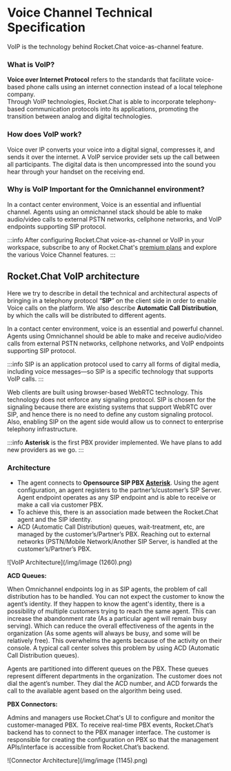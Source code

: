# Voice Channel Technical Specification

VoIP is the technology behind Rocket.Chat voice-as-channel feature.

### **What is VoIP?**

**Voice over Internet Protocol** refers to the standards that facilitate voice-based phone calls using an internet connection instead of a local telephone company.\
Through VoIP technologies, Rocket.Chat is able to incorporate telephony-based communication protocols into its applications, promoting the transition between analog and digital technologies.

### How does VoIP work?

Voice over IP converts your voice into a digital signal, compresses it, and sends it over the internet. A VoIP service provider sets up the call between all participants. The digital data is then uncompressed into the sound you hear through your handset on the receiving end.

### Why is VoIP Important for the Omnichannel environment?

In a contact center environment, Voice is an essential and influential channel. Agents using an omnichannel stack should be able to make audio/video calls to external PSTN networks, cellphone networks, and VoIP endpoints supporting SIP protocol.

:::info
After configuring Rocket.Chat voice-as-channel or VoIP in your workspace, subscribe to any of Rocket.Chat's [premium plans](../../readme/our-plans.md) and explore the various Voice Channel features.
:::

## Rocket.Chat VoIP architecture

Here we try to describe in detail the technical and architectural aspects of bringing in a telephony protocol “**SIP**” on the client side in order to enable Voice calls on the platform. We also describe **Automatic Call Distribution**, by which the calls will be distributed to different agents.

In a contact center environment, voice is an essential and powerful channel. Agents using Omnichannel should be able to make and receive audio/video calls from external PSTN networks, cellphone networks, and VoIP endpoints supporting SIP protocol.

:::info
SIP is an application protocol used to carry all forms of digital media, including voice messages—so SIP is a specific technology that supports VoIP calls.
:::

Web clients are built using browser-based WebRTC technology. This technology does not enforce any signaling protocol. SIP is chosen for the signaling because there are existing systems that support WebRTC over SIP, and hence there is no need to define any custom signaling protocol. Also, enabling SIP on the agent side would allow us to connect to enterprise telephony infrastructure.

:::info
**Asterisk** is the first PBX provider implemented. We have plans to add new providers as we go.
:::

### Architecture

* The agent connects to **Opensource SIP PBX** [**Asterisk**](https://www.asterisk.org). Using the agent configuration, an agent registers to the partner’s/customer’s SIP Server. Agent endpoint operates as any SIP endpoint and is able to receive or make a call via customer PBX.
* To achieve this, there is an association made between the Rocket.Chat agent and the SIP identity.
* ACD (Automatic Call Distribution) queues, wait-treatment, etc, are managed by the customer’s/Partner’s PBX. Reaching out to external networks (PSTN/Mobile Network/Another SIP Server, is handled at the customer’s/Partner’s PBX.

![VoIP Architecture](/img/image (1260).png)

**ACD Queues:**

When Omnichannel endpoints log in as SIP agents, the problem of call distribution has to be handled. You can not expect the customer to know the agent’s identity. If they happen to know the agent's identity, there is a possibility of multiple customers trying to reach the same agent. This can increase the abandonment rate (As a particular agent will remain busy serving). Which can reduce the overall effectiveness of the agents in the organization (As some agents will always be busy, and some will be relatively free). This overwhelms the agents because of the activity on their console. A typical call center solves this problem by using ACD (Automatic Call Distribution queues).

Agents are partitioned into different queues on the PBX. These queues represent different departments in the organization. The customer does not dial the agent’s number. They dial the ACD number, and ACD forwards the call to the available agent based on the algorithm being used.

**PBX Connectors:**

Admins and managers use Rocket.Chat's UI to configure and monitor the customer-managed PBX. To receive real-time PBX events, Rocket.Chat’s backend has to connect to the PBX manager interface. The customer is responsible for creating the configuration on PBX so that the management APIs/interface is accessible from Rocket.Chat’s backend.

![Connector Architecture](/img/image (1145).png)
